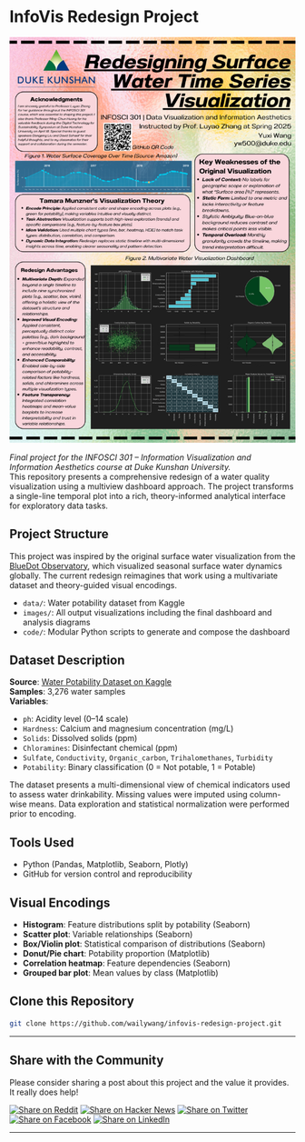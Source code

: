 # InfoVis Redesign Project

![Project Poster](images/poster.png)

_Final project for the INFOSCI 301 – Information Visualization and Information Aesthetics course at Duke Kunshan University._  
This repository presents a comprehensive redesign of a water quality visualization using a multiview dashboard approach. The project transforms a single-line temporal plot into a rich, theory-informed analytical interface for exploratory data tasks.

## Project Structure
This project was inspired by the original surface water visualization from the [BlueDot Observatory](https://aws.amazon.com/cn/blogs/publicsector/bluedot-observatory-keeping-an-eye-on-our-planets-water-resources/), which visualized seasonal surface water dynamics globally. The current redesign reimagines that work using a multivariate dataset and theory-guided visual encodings.

- `data/`: Water potability dataset from Kaggle
- `images/`: All output visualizations including the final dashboard and analysis diagrams
- `code/`: Modular Python scripts to generate and compose the dashboard

## Dataset Description

**Source**: [Water Potability Dataset on Kaggle](https://www.kaggle.com/code/nimapourmoradi/water-potability/input)  
**Samples**: 3,276 water samples  
**Variables**:
- `ph`: Acidity level (0–14 scale)
- `Hardness`: Calcium and magnesium concentration (mg/L)
- `Solids`: Dissolved solids (ppm)
- `Chloramines`: Disinfectant chemical (ppm)
- `Sulfate`, `Conductivity`, `Organic_carbon`, `Trihalomethanes`, `Turbidity`
- `Potability`: Binary classification (0 = Not potable, 1 = Potable)

The dataset presents a multi-dimensional view of chemical indicators used to assess water drinkability. Missing values were imputed using column-wise means. Data exploration and statistical normalization were performed prior to encoding.

## Tools Used

- Python (Pandas, Matplotlib, Seaborn, Plotly)
- GitHub for version control and reproducibility

## Visual Encodings

- **Histogram**: Feature distributions split by potability (Seaborn)
- **Scatter plot**: Variable relationships (Seaborn)
- **Box/Violin plot**: Statistical comparison of distributions (Seaborn)
- **Donut/Pie chart**: Potability proportion (Matplotlib)
- **Correlation heatmap**: Feature dependencies (Seaborn)
- **Grouped bar plot**: Mean values by class (Matplotlib)

## Clone this Repository

```bash
git clone https://github.com/wailywang/infovis-redesign-project.git
```

---

## Share with the Community

Please consider sharing a post about this project and the value it provides. It really does help!

[![Share on Reddit](https://img.shields.io/badge/share%20on-reddit-FF5700?logo=reddit&logoColor=white)](https://www.reddit.com/submit)
[![Share on Hacker News](https://img.shields.io/badge/share%20on-hacker%20news-FF6600?logo=ycombinator&logoColor=white)](https://news.ycombinator.com/submitlink)
[![Share on Twitter](https://img.shields.io/badge/share%20on-twitter-1DA1F2?logo=twitter&logoColor=white)](https://twitter.com/intent/tweet)
[![Share on Facebook](https://img.shields.io/badge/share%20on-facebook-1877F2?logo=facebook&logoColor=white)](https://www.facebook.com/sharer/sharer.php)
[![Share on LinkedIn](https://img.shields.io/badge/share%20on-linkedin-0A66C2?logo=linkedin&logoColor=white)](https://www.linkedin.com/shareArticle)

---
